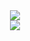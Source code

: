 <div align="center">
    <img src="https://github-readme-stats.vercel.app/api?username=frostbun&count_private=true&show_icons=true&theme=tokyonight"/>
    <br>
    <img src="https://github-readme-stats.vercel.app/api/top-langs/?username=frostbun&layout=compact&theme=tokyonight"/>
</div>
